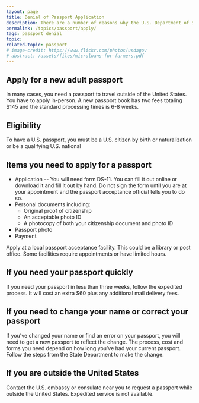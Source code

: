 ```yaml
---
layout: page
title: Denial of Passport Application
description: There are a number of reasons why the U.S. Department of State can deny your U.S. passport application or renewal.
permalink: /topics/passport/apply/
tags: passport denial
topic: 
related-topic: passport
# image-credit: https://www.flickr.com/photos/usdagov
# abstract: /assets/files/microloans-for-farmers.pdf
---
```

## Apply for a new adult passport

In many cases, you need a passport to travel outside of the United States. You have to apply in-person. A new passport book has two fees totaling $145 and the standard processing times is 6-8 weeks.

## Eligibility

To have a U.S. passport, you must be a U.S. citizen by birth or naturalization or be a qualifying U.S. national

## Items you need to apply for a passport

* Application -- You will need form DS-11. You can fill it out online or download it and fill it out by hand. Do not sign the form until you are at your appointment and the passport acceptance official tells you to do so. 
* Personal documents including:
  * Original proof of citizenship
  * An acceptable photo ID
  * A photocopy of both your citizenship document and photo ID
* Passport photo 
* Payment

Apply at a local passport acceptance facility. This could be a library or post office. Some facilities require appointments or have limited hours. 

## If you need your passport quickly

If you need your passport in less than three weeks, follow the expedited process. It will cost an extra $60 plus any additional mail delivery fees.

## If you need to change your name or correct your passport
If you’ve changed your name or find an error on your passport, you will need to get a new passport to reflect the change. The process, cost and forms you need depend on how long you’ve had your current passport. Follow the steps from the State Department to make the change.

## If you are outside the United States
Contact the U.S. embassy or consulate near you to request a passport while outside the United States. Expedited service is not available.
